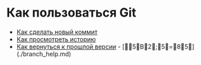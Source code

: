 # Как пользоваться Git
- [Как сделать новый коммит](./commmit_help.md)
- [Как просмотреть историю](./log_help.md)
- [Как вернуться к прошлой версии](./reset_help.md)
-   [ 5B2;5=85] ( . / b r a n c h _ h e l p . m d )  
 